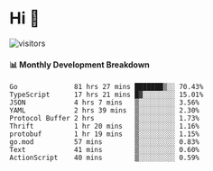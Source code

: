 # Hi 👋
 
![visitors](https://visitor-badge.glitch.me/badge?page_id=sorcererxw.sorcererx)

#### 📊 Monthly Development Breakdown

<!--START_SECTION:waka-->
```text
Go              81 hrs 27 mins ███████▒░░ 70.43%
TypeScript      17 hrs 21 mins █▓░░░░░░░░ 15.01%
JSON            4 hrs 7 mins   ▒░░░░░░░░░ 3.56%
YAML            2 hrs 39 mins  ▒░░░░░░░░░ 2.30%
Protocol Buffer 2 hrs          ▒░░░░░░░░░ 1.73%
Thrift          1 hr 20 mins   ▒░░░░░░░░░ 1.16%
protobuf        1 hr 19 mins   ▒░░░░░░░░░ 1.15%
go.mod          57 mins        ▒░░░░░░░░░ 0.83%
Text            41 mins        ▒░░░░░░░░░ 0.60%
ActionScript    40 mins        ▒░░░░░░░░░ 0.59%
```
<!--END_SECTION:waka-->
